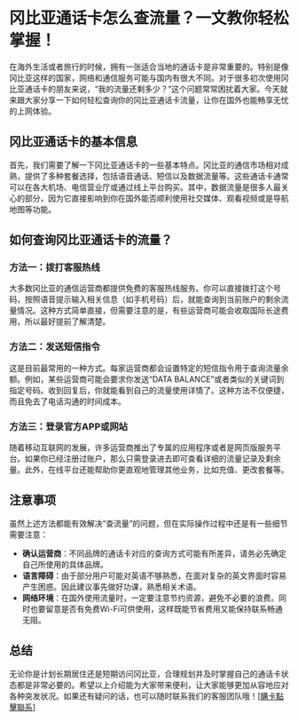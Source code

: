 # 冈比亚通话卡怎么查流量？一文教你轻松掌握！

在海外生活或者旅行的时候，拥有一张适合当地的通话卡是非常重要的。特别是像冈比亚这样的国家，网络和通信服务可能与国内有很大不同。对于很多初次使用冈比亚通话卡的朋友来说，“我的流量还剩多少？”这个问题常常困扰着大家。今天就来跟大家分享一下如何轻松查询你的冈比亚通话卡流量，让你在国外也能畅享无忧的上网体验。

## 冈比亚通话卡的基本信息

首先，我们需要了解一下冈比亚通话卡的一些基本特点。冈比亚的通信市场相对成熟，提供了多种套餐选择，包括语音通话、短信以及数据流量等。这些通话卡通常可以在各大机场、电信营业厅或通过线上平台购买。其中，数据流量是很多人最关心的部分，因为它直接影响到你在国外能否顺利使用社交媒体、观看视频或是导航地图等功能。

## 如何查询冈比亚通话卡的流量？

### 方法一：拨打客服热线

大多数冈比亚的通信运营商都提供免费的客服热线服务。你可以直接拨打这个号码，按照语音提示输入相关信息（如手机号码）后，就能查询到当前账户的剩余流量情况。这种方式简单直接，但需要注意的是，有些运营商可能会收取国际长途费用，所以最好提前了解清楚。

### 方法二：发送短信指令

这是目前最常用的一种方式。每家运营商都会设置特定的短信指令用于查询流量余额。例如，某些运营商可能会要求你发送“DATA BALANCE”或者类似的关键词到指定号码。收到回复后，你就能看到自己的流量使用详情了。这种方法不仅便捷，而且免去了电话沟通的时间成本。

### 方法三：登录官方APP或网站

随着移动互联网的发展，许多运营商推出了专属的应用程序或者是网页版服务平台。如果你已经注册过账户，那么只需登录进去即可查看详细的流量记录及剩余量。此外，在线平台还能帮助你更直观地管理其他业务，比如充值、更改套餐等。

## 注意事项

虽然上述方法都能有效解决“查流量”的问题，但在实际操作过程中还是有一些细节需要注意：

- **确认运营商**：不同品牌的通话卡对应的查询方式可能有所差异，请务必先确定自己所使用的具体品牌。
- **语言障碍**：由于部分用户可能对英语不够熟悉，在面对复杂的英文界面时容易产生困惑。因此建议事先做好功课，熟悉相关术语。
- **网络环境**：在国外使用流量时，一定要注意节约资源，避免不必要的浪费。同时也要留意是否有免费Wi-Fi可供使用，这样既能节省费用又能保持联系畅通无阻。

## 总结

无论你是计划长期居住还是短期访问冈比亚，合理规划并及时掌握自己的通话卡状态都是非常必要的。希望以上介绍能为大家带来便利，让大家能够更加从容地应对各种突发状况。如果还有疑问的话，也可以随时联系我们的客服团队哦！[[購卡點擊聯系](https://t.me/s/esim1088)]